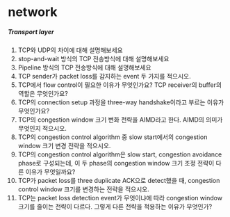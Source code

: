 # network

##### Transport layer
1. TCP와 UDP의 차이에 대해 설명해보세요
2. stop-and-wait 방식의 TCP 전송방식에 대해 설명해보세요
3. Pipeline 방식의 TCP 전송방식에 대해 설명해보세요
4. TCP sender가 packet loss를 감지하는 event 두 가지를 적으시오.
5. TCP에서 flow control이 필요한 이유가 무엇인가요? TCP receiver의 buffer의 역할은 무엇인가요? 
6. TCP의  connection setup 과정을 three-way handshake이라고 부르는 이유가 무엇인가요?
7. TCP의 congestion window 크기 변화 전략을 AIMD라고 한다. AIMD의 의미가 무엇인지 적으시오.  
8. TCP의 congestion control algorithm 중 slow start에서의 congestion window 크기 변경 전략을 적으시오. 
9. TCP의 congestion control algorithm은 slow start, congestion avoidance phase로 구성되는데, 이 두 phase의 congestion window 크기 조정 전략이 다른 이유가 무엇일까요? 
10. TCP가 packet loss를 three duplicate ACK으로 detect했을 때, congestion control window 크기를 변경하는 전략을 적으시오. 
11. TCP는 packet loss detection event가 무엇이냐에 따라 congestion window 크기를 줄이는 전략이 다르다. 그렇게 다른 전략을 적용하는 이유가 무엇인가?   
